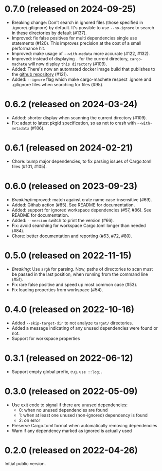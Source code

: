 # 0.7.0 (released on 2024-09-25)

- Breaking change: Don't search in ignored files (those specified in .ignore/.gitignore) by default. It's possible to use `--no-ignore` to search in these directories by default (#137).
- Improved: fix false positives for multi dependencies single use statements (#120). This improves precision at the cost of a small performance hit.
- Improved: make usage of `--with-medata` more accurate (#122, #132).
- Improved: instead of displaying `.` for the current directory, `cargo-machete` will now display `this directory` (#109).
- Added: There's now an automated docker image build that publishes to the [github repository](https://github.com/bnjbvr/cargo-machete/pkgs/container/cargo-machete) (#121).
- Added: `--ignore` flag which make cargo-machete respect .ignore and .gitignore files when searching for files (#95).

# 0.6.2 (released on 2024-03-24)

- Added: shorter display when scanning the current directory (#109).
- Fix: adapt to latest pkgid specification, so as not to crash with `--with-metadata` (#106).

# 0.6.1 (released on 2024-02-21)

- Chore: bump major dependencies, to fix parsing issues of Cargo.toml files (#101, #105).

# 0.6.0 (released on 2023-09-23)

- *Breaking*/improved: match against crate name case-insensitive (#69).
- Added: Github action (#85). See README for documentation.
- Added: support for ignored workspace dependencies (#57, #86). See README for documentation.
- Added: `--version` switch to print the version (#66).
- Fix: avoid searching for workspace Cargo.toml longer than needed (#84).
- Chore: better documentation and reporting (#63, #72, #80).

# 0.5.0 (released on 2022-11-15)

- *Breaking*: Use `argh` for parsing. Now, paths of directories to scan must be passed in the last
  position, when running from the command line (#51).
- Fix rare false positive and speed up most common case (#53).
- Fix loading properties from workspace (#54).

# 0.4.0 (released on 2022-10-16)

- Added `--skip-target-dir` to not analyze `target/` directories.
- Added a message indicating of any unused dependencies were found or not.
- Support for workspace properties

# 0.3.1 (released on 2022-06-12)

- Support empty global prefix, e.g. `use ::log;`.

# 0.3.0 (released on 2022-05-09)

- Use exit code to signal if there are unused dependencies:
    - 0: when no unused dependencies are found
    - 1: when at least one unused (non-ignored) dependency is found
    - 2: on error
- Preserve Cargo.toml format when automatically removing dependencies
- Warn if any dependency marked as ignored is actually used

# 0.2.0 (released on 2022-04-26)

Initial public version.

